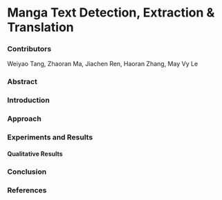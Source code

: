 # Manga Text Detection, Extraction & Translation

### Contributors

Weiyao Tang, Zhaoran Ma, Jiachen Ren, Haoran Zhang, May Vy Le

### Abstract

[//]: # "abstract.md"

### Introduction

[//]: # "introduction.md"

### Approach

[//]: # "approach.md"

### Experiments and Results

[//]: # "experiments_and_results.md"

#### Qualitative Results

[//]: # "qualitative_results.md"

### Conclusion

[//]: # "conclusion.md"

### References

[//]: # "references.md"

